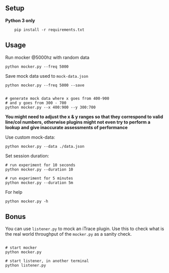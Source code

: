 ## Setup
**Python 3 only**

```
    pip install -r requirements.txt
```


## Usage

Run mocker @5000hz with random data
```
python mocker.py --freq 5000
```

Save mock data used to `mock-data.json`
```
python mocker.py --freq 5000 --save


# generate mock data where x goes from 400-900
# and y goes from 300 - 700
python mocker.py --x 400:900 --y 300:700
```

**You might need to adjust the x & y ranges so that they correspond to valid line/col numbers, otherwise plugins might not even try to perform a lookup and give inaccurate assessments of performance**

Use custom mock-data:
```
python mocker.py --data ./data.json

```

Set session duration:

```
# run experiment for 10 seconds
python mocker.py --duration 10

# run experiment for 5 minutes
python mocker.py --duration 5m
```

For help
```
python mocker.py -h
```


## Bonus

You can use `listener.py` to mock an iTrace plugin. Use this to check what is the real world throughput of the `mocker.py` as a sanity check.

```

# start mocker
python mocker.py

# start listener, in another terminal
python listener.py

```

